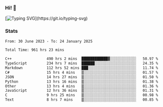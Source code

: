 ### Hi!  👋

[![Typing SVG](https://readme-typing-svg.herokuapp.com?font=Fira+Code&pause=1000&width=435&lines=Hello!+I'm+Texiwustion.)](https://git.io/typing-svg)

### Stats

<!--START_SECTION:waka-->

```txt
From: 30 June 2023 - To: 24 January 2025

Total Time: 961 hrs 23 mins

C++                490 hrs 2 mins  ████████████▓░░░░░░░░░░░░   50.97 %
TypeScript         234 hrs 7 mins  ██████░░░░░░░░░░░░░░░░░░░   24.35 %
Markdown           112 hrs 52 mins ███░░░░░░░░░░░░░░░░░░░░░░   11.74 %
C#                 15 hrs 4 mins   ▒░░░░░░░░░░░░░░░░░░░░░░░░   01.57 %
JSON               14 hrs 27 mins  ▒░░░░░░░░░░░░░░░░░░░░░░░░   01.50 %
Python             13 hrs 16 mins  ▒░░░░░░░░░░░░░░░░░░░░░░░░   01.38 %
Other              13 hrs 4 mins   ▒░░░░░░░░░░░░░░░░░░░░░░░░   01.36 %
JavaScript         12 hrs 36 mins  ▒░░░░░░░░░░░░░░░░░░░░░░░░   01.31 %
C                  9 hrs 25 mins   ▒░░░░░░░░░░░░░░░░░░░░░░░░   00.98 %
Text               8 hrs 7 mins    ▒░░░░░░░░░░░░░░░░░░░░░░░░   00.85 %
```

<!--END_SECTION:waka-->
